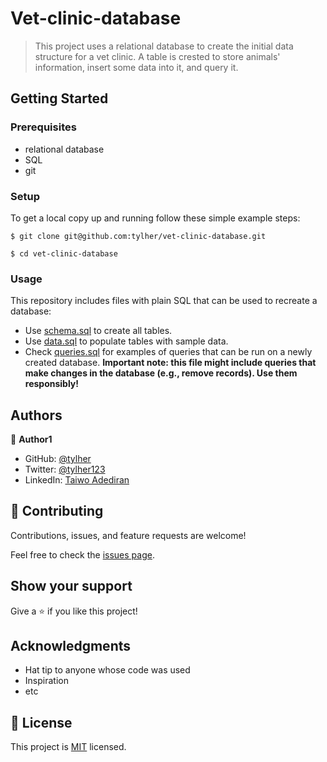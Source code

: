 # Vet-clinic-database

> This project uses a relational database to create the initial data structure for a vet clinic. A table is crested to store animals' information, insert some data into it, and query it.


## Getting Started
### Prerequisites
- relational database
- SQL
- git

### Setup

To get a local copy up and running follow these simple example steps:

```
$ git clone git@github.com:tylher/vet-clinic-database.git
```

```
$ cd vet-clinic-database
```

### Usage
This repository includes files with plain SQL that can be used to recreate a database:

- Use [schema.sql](./schema.sql) to create all tables.
- Use [data.sql](./data.sql) to populate tables with sample data.
- Check [queries.sql](./queries.sql) for examples of queries that can be run on a newly created database. **Important note: this file might include queries that make changes in the database (e.g., remove records). Use them responsibly!**


## Authors

👤 **Author1**

- GitHub: [@tylher](https://github.com/tylher)
- Twitter: [@tylher123](https://twitter.com/tylher123)
- LinkedIn: [Taiwo Adediran](https://www.linkedin.com/in/taiwo-adediran-327654127/)

## 🤝 Contributing

Contributions, issues, and feature requests are welcome!

Feel free to check the [issues page](../../issues/).

## Show your support

Give a ⭐️ if you like this project!

## Acknowledgments

- Hat tip to anyone whose code was used
- Inspiration
- etc

## 📝 License

This project is [MIT](./MIT.md) licensed.

